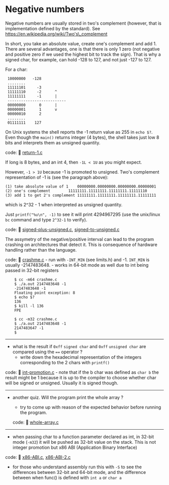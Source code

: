 # Negative numbers

Negative numbers are usually stored in two's complement (however, that is
implementation defined by the standard).  See
https://en.wikipedia.org/wiki/Two's\_complement

In short, you take an absolute value, create one's complement and add 1.  There
are several advantages, one is that there is only 1 zero (not negative and
positive zero if we used the highest bit to track the sign).  That is why a
signed char, for example, can hold -128 to 127, and not just -127 to 127.

For a char:
```
 10000000	-128
 ........
 11111101	  -3
 11111110	  -2      ^
 11111111	  -1      |
 --------------------------
 00000000	   0      |
 00000001	   1      v
 00000010	   2
 ........
 01111111	 127
```

On Unix systems the shell reports the -1 return value as 255 in `echo $?`.  Even
though the `main()` returns integer (4 bytes), the shell takes just low 8 bits
and interprets them as unsigned quantity.

  code: :eyes: [return-1.c](/src/return-1.c)

If long is 8 bytes, and an int 4, then `-1L < 1U` as you might expect.

However, `-1 > 1U` because -1 is promoted to unsigned.  Two's complement
representation of -1 is (see the paragraph above):
```
(1) take absolute value of 1	00000000.00000000.00000000.00000001
(2) one's complement		11111111.11111111.11111111.11111110
(3) add 1 to get 2's complement	11111111.11111111.11111111.11111111
```
which is 2^32 - 1 when interpreted as unsigned quantity.

Just `printf("%u\n", -1)` to see it will print 4294967295 (use the unix/linux
`bc` command and type `2^32-1` to verify).

  code: :eyes: [signed-plus-unsigned.c](/src/signed-plus-unsigned.c),
  [signed-to-unsigned.c](/src/signed-to-unsigned.c)

The assymetry of the negative/positive interval can lead to the program crashing
on architectures that detect it. This is consequence of hardware handling rather
than the language.

  code: :eyes: [crashme.c](/src/crashme.c)
    - run with `-INT_MIN` (see limits.h) and -1.  `INT_MIN` is usually
      -2147483648.
    - works in 64-bit mode as well due to int being passed in 32-bit registers

```
	$ cc -m64 crashme.c
	$ ./a.out 2147483648 -1
	-2147483648 -1
	Floating point exception: 8
	$ echo $?
	136
	$ kill -l 136
	FPE

	$ cc -m32 crashme.c
	$ ./a.out 2147483648 -1
	2147483647 -1
	$
```

------------------------------------------------------------------------------

- what is the result if `0xff` `signed char` and `0xff` `unsigned char` are
  compared using the `==` operator ?
  - write down the hexadecimal representation of the integers corresponding to
    the 2 chars with `printf()`

code: :eyes: [int-promotion.c](/src/int-promotion.c)
      - note that if the b char was defined as `char b` the result might be 1
        because it is up to the compiler to choose whether char will be signed
	or unsigned.  Usually it is signed though.

------------------------------------------------------------------------------

- another quiz. Will the program print the whole array ?
  - try to come up with reason of the expected behavior before running the
    program.

  code: :wrench: [whole-array.c](/src/whole-array.c)

------------------------------------------------------------------------------

- when passing char to a function parameter declared as int, in 32-bit mode
  (`-m32`) it will be pushed as 32-bit value on the stack. This is not integer
  promotion but x86 ABI (Application Binary Interface)

code: :eyes: [x86-ABI.c](/src/x86-ABI.c), [x86-ABI-2.c](/src/x86-ABI-2.c)

  - for those who understand assembly run this with `-S` to see the differences
    between 32-bit and 64-bit mode, and the difference between when func()
    is defined with `int a` or `char a`


